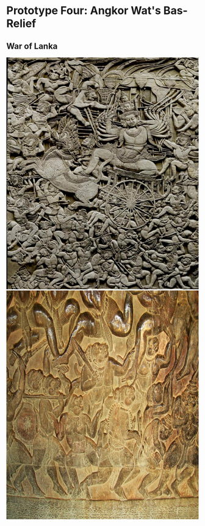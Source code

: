 # Prototype Four: Angkor Wat's Bas-Relief 

## War of Lanka
<img src="images/battleOfLanka.jpeg">
<img src="images/monkeyarmy.jpeg" width="800" height="600">
